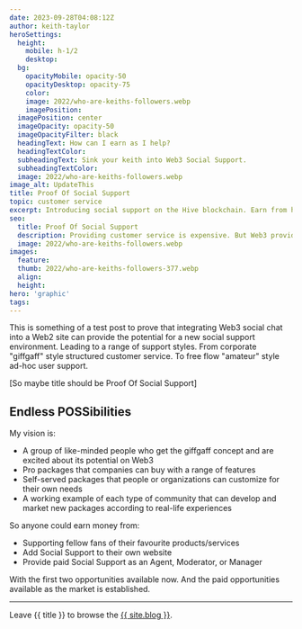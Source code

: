```yaml
---
date: 2023-09-28T04:08:12Z
author: keith-taylor
heroSettings:
  height:
    mobile: h-1/2
    desktop: 
  bg:
    opacityMobile: opacity-50
    opacityDesktop: opacity-75
    color: 
    image: 2022/who-are-keiths-followers.webp
    imagePosition: 
  imagePosition: center
  imageOpacity: opacity-50
  imageOpacityFilter: black
  headingText: How can I earn as I help?
  headingTextColor: 
  subheadingText: Sink your keith into Web3 Social Support.
  subheadingTextColor: 
  image: 2022/who-are-keiths-followers.webp
image_alt: UpdateThis
title: Proof Of Social Support
topic: customer service
excerpt: Introducing social support on the Hive blockchain. Earn from helping.
seo:
  title: Proof Of Social Support
  description: Providing customer service is expensive. But Web3 provides new opportunities. Crowd-sourced support on Hive blockchain allows cost savings and earning opportunities.
  image: 2022/who-are-keiths-followers.webp
images:
  feature: 
  thumb: 2022/who-are-keiths-followers-377.webp
  align: 
  height: 
hero: 'graphic'
tags:
---
```

<p>This is something of a test post to prove that integrating Web3 social chat into a Web2 site can provide the potential for a new social support environment. Leading to a range of support styles. From corporate "giffgaff" style structured customer service. To free flow "amateur" style ad-hoc user support.</p>
<p>[So maybe title should be Proof Of Social Support]</p>
<h2 id="endlesspossibilities">Endless POSSibilities</h2>
<p>My vision is:</p>
<ul>
<li>A group of like-minded people who get the giffgaff concept and are excited about its potential on Web3</li>
<li>Pro packages that companies can buy with a range of features</li>
<li>Self-served packages that people or organizations can customize for their own needs</li>
<li>A working example of each type of community that can develop and market new packages according to real-life experiences</li>
</ul>
<p>So anyone could earn money from:</p>
<ul>
<li>Supporting fellow fans of their favourite products/services</li>
<li>Add Social Support to their own website</li>
<li>Provide paid Social Support as an Agent, Moderator, or Manager </li>
</ul>
<p>With the first two opportunities available now. And the paid opportunities available as the market is established.
</p>
<hr>
Leave {{ title }} to browse the <a href="/blog">{{ site.blog }}</a>.
<script src="stwidget.js"></script>
<script>
var stwidget = new StWidget('https://chat.peakd.com/t/hive-163399/1'); 
stwidget.properties = {
    "requireLogin": false,
    "showSidebar": true,
    "sidebar": 0,
    "sidebar2enableSharedView": true,
    "sidebarToggleByChannelNameOnDirectGroup": false,
    "streambarExpand": true,
    "streambarMode": 1,
    "sidebarAddButton": 1,
    "communityChannelNameFormat": "C/<title>/<name>",
    "messageIconFlexClass": "block text-justify lg:text-left sm:flex",
    "messageIconClass": "iconFloat",
    "--appCommunityIconFontSize": "18px",
    "--appCommunityIconSize": "42px",
    "homeTabCommunities": false,
    "homeTabPreferences": true,
    "homeTabThemes": true,
    "onlyPrependCommunities": false,
    "prependCommunities": [
        "hive-163399"
    ],
    "defaultTheme": "Light",
    "--appFontFamily": "'Century Schoolbook L'",
    "--appFontSize": "16px",
    "--appMessageFontFamily": "'Century Schoolbook L'",
    "--appMessageFontSize": "16px"
};
var element = stwidget.createElement('450px', '556px', true, true);

//optionally add style/positioning
stwidget.setStyle({ direction: 'rtl', top: '51px', right: '32px' });
//Add the element to webpage
e.appendChild(element);
</script>
